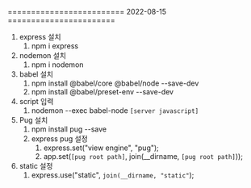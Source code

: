 ========================= 2022-08-15 =======================
1. express 설치
   1. npm i express
2. nodemon 설치
   1. npm i nodemon
3. babel 설치
   1. npm install @babel/core @babel/node --save-dev
   2. npm install @babel/preset-env --save-dev
4. script 입력
   1. nodemon --exec babel-node `[server javascript]`
5. Pug 설치
   1. npm install pug --save
   2. express pug 설정
      1. express.set("view engine", "pug");
      2. app.set(`[pug root path]`, join(__dirname, `[pug root path]`));
6. static 설정
   1. express.use("static", `join(__dirname, "static"`);